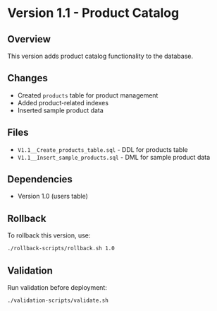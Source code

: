 # Version 1.1 - Product Catalog

## Overview
This version adds product catalog functionality to the database.

## Changes
- Created `products` table for product management
- Added product-related indexes
- Inserted sample product data

## Files
- `V1.1__Create_products_table.sql` - DDL for products table
- `V1.1__Insert_sample_products.sql` - DML for sample product data

## Dependencies
- Version 1.0 (users table)

## Rollback
To rollback this version, use:
```bash
./rollback-scripts/rollback.sh 1.0
```

## Validation
Run validation before deployment:
```bash
./validation-scripts/validate.sh
```
